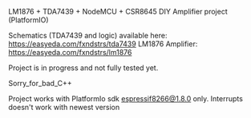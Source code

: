 LM1876 + TDA7439 + NodeMCU + CSR8645 DIY Amplifier project (PlatformIO)

Schematics (TDA7439 and logic) available here: https://easyeda.com/fxndstrs/tda7439 LM1876 Amplifier: https://easyeda.com/fxndstrs/lm1876

Project is in progress and not fully tested yet.

Sorry_for_bad_C++


Project works with PlatformIo sdk espressif8266@1.8.0
only. Interrupts doesn't work with newest version 
